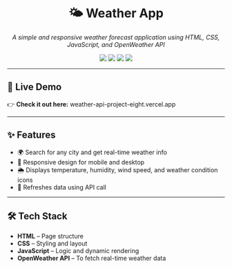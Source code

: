 <h1 align="center">🌤️ Weather App</h1>
<p align="center"><em>A simple and responsive weather forecast application using HTML, CSS, JavaScript, and OpenWeather API</em></p>

<p align="center">
  <img src="https://img.shields.io/badge/HTML5-orange?logo=html5&logoColor=white" />
  <img src="https://img.shields.io/badge/CSS3-blue?logo=css3&logoColor=white" />
  <img src="https://img.shields.io/badge/JavaScript-yellow?logo=javascript&logoColor=black" />
  <img src="https://img.shields.io/badge/API-OpenWeather-lightgrey" />
</p>

---

## 📸 Live Demo

👉 **Check it out here:** weather-api-project-eight.vercel.app



---

## ✨ Features

- 🌍 Search for any city and get real-time weather info  
- 📱 Responsive design for mobile and desktop  
- 🌦️ Displays temperature, humidity, wind speed, and weather condition icons  
- 🔁 Refreshes data using API call

---

## 🛠️ Tech Stack

- **HTML** – Page structure  
- **CSS** – Styling and layout  
- **JavaScript** – Logic and dynamic rendering  
- **OpenWeather API** – To fetch real-time weather data
